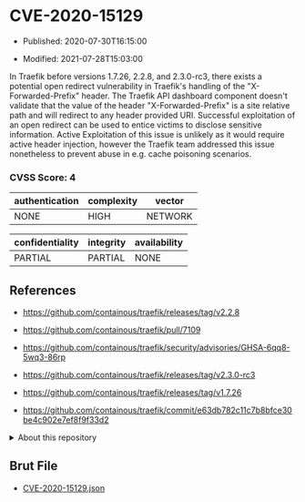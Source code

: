 # CVE-2020-15129

- Published: 2020-07-30T16:15:00

- Modified: 2021-07-28T15:03:00

In Traefik before versions 1.7.26, 2.2.8, and 2.3.0-rc3, there exists a potential open redirect vulnerability in Traefik's handling of the "X-Forwarded-Prefix" header. The Traefik API dashboard component doesn't validate that the value of the header "X-Forwarded-Prefix" is a site relative path and will redirect to any header provided URI. Successful exploitation of an open redirect can be used to entice victims to disclose sensitive information. Active Exploitation of this issue is unlikely as it would require active header injection, however the Traefik team addressed this issue nonetheless to prevent abuse in e.g. cache poisoning scenarios.

### CVSS Score: **4**

| authentication | complexity | vector |
| --- | --- | --- |
| NONE | HIGH | NETWORK |

| confidentiality | integrity | availability |
| --- | --- | --- |
| PARTIAL | PARTIAL | NONE |

## References

* https://github.com/containous/traefik/releases/tag/v2.2.8

* https://github.com/containous/traefik/pull/7109

* https://github.com/containous/traefik/security/advisories/GHSA-6qq8-5wq3-86rp

* https://github.com/containous/traefik/releases/tag/v2.3.0-rc3

* https://github.com/containous/traefik/releases/tag/v1.7.26

* https://github.com/containous/traefik/commit/e63db782c11c7b8bfce30be4c902e7ef8f9f33d2

<details>
<summary>About this repository</summary> 

  This repository is part of the project [Live Hack CVE](https://github.com/Live-Hack-CVE). Main website can be found [www.live-hack.org](https://www.live-hack.org) 
  
  Made by [Sn0wAlice](https://github.com/Sn0wAlice) for the people that care about security and need to have a feed of the latest CVEs. Hope you enjoy it, don't forget to star the repo and follow me on [Twitter](https://twitter.com/Sn0wAlice) and [Github](https://github.com/Sn0wAlice). And that is my [personnal website](https://www.alice-snow.me/)

  - [Home Page](https://github.com/Live-Hack-CVE)
  - [Framework](https://github.com/Live-Hack-CVE/cve-framework)
  - [CVE database](https://github.com/Live-Hack-CVE/full_database)
  - [Changelog](https://github.com/Live-Hack-CVE/Changelog)
</details>

## Brut File

* [CVE-2020-15129.json](https://raw.githubusercontent.com/Live-Hack-CVE/full_database/main/cves/2020/CVE-2020-15129.json)

